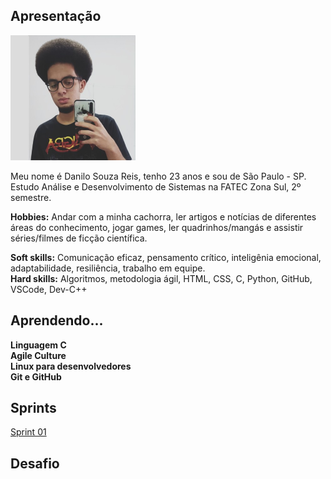 ## Apresentação

<img src="picture.jpg" alt="picture" width="200" height="200">  

Meu nome é Danilo Souza Reis, tenho 23 anos e sou de São Paulo - SP.  
Estudo Análise e Desenvolvimento de Sistemas na FATEC Zona Sul, 2º semestre.  
  
**Hobbies:** Andar com a minha cachorra, ler artigos e notícias de diferentes áreas do conhecimento, jogar games, ler quadrinhos/mangás e assistir séries/filmes de ficção científica.  
  
**Soft skills:** Comunicação eficaz, pensamento crítico, inteligênia emocional, adaptabilidade, resiliência, trabalho em equipe.  
**Hard skills:** Algoritmos, metodologia ágil, HTML, CSS, C, Python, GitHub, VSCode, Dev-C++  
 
## Aprendendo...  

**Linguagem C**  
**Agile Culture**  
**Linux para desenvolvedores**  
**Git e GitHub**  

## Sprints  
[Sprint 01](/Sprint-1)  
## Desafio  


